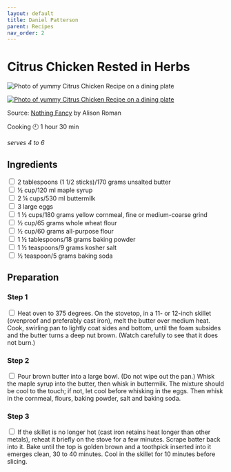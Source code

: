 ```yaml
---
layout: default
title: Daniel Patterson
parent: Recipes
nav_order: 2
---
```

# Citrus Chicken Rested in Herbs

![Photo of yummy Citrus Chicken Recipe on a dining plate](https://images.squarespace-cdn.com/content/v1/541b1515e4b0a990b33a796e/1567023871119-UDIZO1MGLAD74DMTRV6W/ke17ZwdGBToddI8pDm48kIIWdAnyBSrZ5E6Gv7JXlDh7gQa3H78H3Y0txjaiv_0fDoOvxcdMmMKkDsyUqMSsMWxHk725yiiHCCLfrh8O1z4YTzHvnKhyp6Da-NYroOW3ZGjoBKy3azqku80C789l0k9kZPbuygN4RSDPe_G5PO_pbVb0jdkjHmk-MhSr8npod9fyhKaF6iH64GfT8sX2GQ/mains.jpg?format=500w)

[![Photo of yummy Citrus Chicken Recipe on a dining plate](https://images.squarespace-cdn.com/content/v1/541b1515e4b0a990b33a796e/1567023871119-UDIZO1MGLAD74DMTRV6W/ke17ZwdGBToddI8pDm48kIIWdAnyBSrZ5E6Gv7JXlDh7gQa3H78H3Y0txjaiv_0fDoOvxcdMmMKkDsyUqMSsMWxHk725yiiHCCLfrh8O1z4YTzHvnKhyp6Da-NYroOW3ZGjoBKy3azqku80C789l0k9kZPbuygN4RSDPe_G5PO_pbVb0jdkjHmk-MhSr8npod9fyhKaF6iH64GfT8sX2GQ/mains.jpg?format=500w)](https://www.alisoneroman.com/nothing-fancy)

Source: [Nothing Fancy](https://www.alisoneroman.com/nothing-fancy) by Alison Roman

Cooking 🕘 1 hour 30 min

*serves 4 to 6*

## Ingredients

<input type="checkbox" enabled /> 2 tablespoons (1 1/2 sticks)/170 grams unsalted butter <br>
<input type="checkbox" enabled /> ½ cup/120 ml maple syrup <br>
<input type="checkbox" enabled /> 2 ¼ cups/530 ml buttermilk <br>
<input type="checkbox" enabled /> 3 large eggs <br>
<input type="checkbox" enabled /> 1 ½ cups/180 grams yellow cornmeal, fine or medium-coarse grind <br>
<input type="checkbox" enabled /> ½ cup/65 grams whole wheat flour <br>
<input type="checkbox" enabled /> ½ cup/60 grams all-purpose flour <br>
<input type="checkbox" enabled /> 1 ½ tablespoons/18 grams baking powder <br>
<input type="checkbox" enabled /> 1 ½ teaspoons/9 grams kosher salt <br>
<input type="checkbox" enabled /> ½ teaspoon/5 grams baking soda <br>

## Preparation

###  Step 1
<input type="checkbox" enabled /> Heat oven to 375 degrees. On the stovetop, in a 11- or 12-inch skillet (ovenproof and preferably cast iron), melt the butter over medium heat. Cook, swirling pan to lightly coat sides and bottom, until the foam subsides and the butter turns a deep nut brown. (Watch carefully to see that it does not burn.)

### Step 2
<input type="checkbox" enabled /> Pour brown butter into a large bowl. (Do not wipe out the pan.) Whisk the maple syrup into the butter, then whisk in buttermilk. The mixture should be cool to the touch; if not, let cool before whisking in the eggs. Then whisk in the cornmeal, flours, baking powder, salt and baking soda.

### Step 3 
<input type="checkbox" enabled /> If the skillet is no longer hot (cast iron retains heat longer than other metals), reheat it briefly on the stove for a few minutes. Scrape batter back into it. Bake until the top is golden brown and a toothpick inserted into it emerges clean, 30 to 40 minutes. Cool in the skillet for 10 minutes before slicing.
